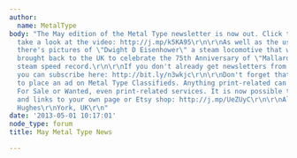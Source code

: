 ```yaml
---
author:
  name: MetalType
body: "The May edition of the Metal Type newsletter is now out. Click this link to
  take a look at the video: http://j.mp/k5KA95\r\n\r\nAs well as the usual site news,
  there's pictures of \"Dwight D Eisenhower\" a steam locomotive that was recently
  brought back to the UK to celebrate the 75th Anniversary of \"Mallard's\" world
  steam speed record.\r\n\r\nIf you don't already get newsletters from Metal Type,
  you can subscribe here: http://bit.ly/n3wkjc\r\n\r\nDon't forget that it's free
  to place an ad on Metal Type Classifieds. Anything print-related can be posted.
  For Sale or Wanted, even print-related services. It is now possible to post pictures,
  and links to your own page or Etsy shop: http://j.mp/UeZUyC\r\n\r\nAll the Best\r\nDave
  Hughes\r\nYork, UK\r\n"
date: '2013-05-01 10:17:01'
node_type: forum
title: May Metal Type News

---
```

